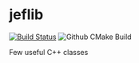 # jeflib

[![Build Status](https://travis-ci.org/engjefersonsantiago/jeflib.svg?branch=master)](https://travis-ci.org/engjefersonsantiago/jeflib)
![Github CMake Build](https://github.com/engjefersonsantiago/jeflib/actions/workflows/cmake.yml/badge.svg)

Few useful C++ classes
